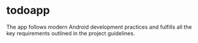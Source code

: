 # todoapp
The app follows modern Android development practices and fulfills all the key requirements outlined in the project guidelines.
